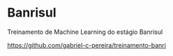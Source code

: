 # Banrisul
Treinamento de Machine Learning do estágio Banrisul

https://github.com/gabriel-c-pereira/treinamento-banri